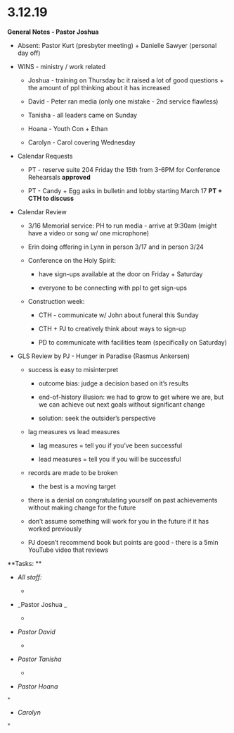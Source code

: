 #  **3.12.19**

**General Notes - Pastor Joshua**

  * Absent: Pastor Kurt (presbyter meeting) + Danielle Sawyer (personal day off)

  * WINS - ministry / work related

    * Joshua - training on Thursday bc it raised a lot of good questions + the amount of ppl thinking about it has increased

    * David - Peter ran media (only one mistake - 2nd service flawless)

    * Tanisha - all leaders came on Sunday

    * Hoana - Youth Con + Ethan

    * Carolyn - Carol covering Wednesday

  

  * Calendar Requests

    * PT - reserve suite 204 Friday the 15th from 3-6PM for Conference Rehearsals **approved**

    * PT - Candy + Egg asks in bulletin and lobby starting March 17 **PT + CTH to discuss**

  

  * Calendar Review

    * 3/16 Memorial service: PH to run media - arrive at 9:30am (might have a video or song w/ one microphone)

    * Erin doing offering in Lynn in person 3/17 and in person 3/24

    * Conference on the Holy Spirit: 

      * have sign-ups available at the door on Friday + Saturday

      * everyone to be connecting with ppl to get sign-ups

    * Construction week:

      * CTH - communicate w/ John about funeral this Sunday

      * CTH + PJ to creatively think about ways to sign-up

      * PD to communicate with facilities team (specifically on Saturday)

  

  * GLS Review by PJ - Hunger in Paradise (Rasmus Ankersen)

    * success is easy to misinterpret

      * outcome bias: judge a decision based on it’s results

      * end-of-history illusion: we had to grow to get where we are, but we can achieve out next goals without significant change

      * solution: seek the outsider’s perspective

    * lag measures vs lead measures

      * lag measures = tell you if you’ve been successful

      * lead measures = tell you if you will be successful

    * records are made to be broken

      * the best is a moving target

    * there is a denial on congratulating yourself on past achievements without making change for the future

    * don’t assume something will work for you in the future if it has worked previously

    * PJ doesn’t recommend book but points are good - there is a 5min YouTube video that reviews

  

  

**Tasks:  **

  * _All staff:_

    *   

  * _Pastor  Joshua _

    *   

  * _Pastor  David_

    *  

  * _Pastor Tanisha_

    *   

  *  _Pastor Hoana_

    *   

  *  _Carolyn_

    *   

  

